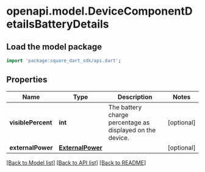 # openapi.model.DeviceComponentDetailsBatteryDetails

## Load the model package
```dart
import 'package:square_dart_sdk/api.dart';
```

## Properties
Name | Type | Description | Notes
------------ | ------------- | ------------- | -------------
**visiblePercent** | **int** | The battery charge percentage as displayed on the device. | [optional] 
**externalPower** | [**ExternalPower**](ExternalPower.md) |  | [optional] 

[[Back to Model list]](../README.md#documentation-for-models) [[Back to API list]](../README.md#documentation-for-api-endpoints) [[Back to README]](../README.md)


